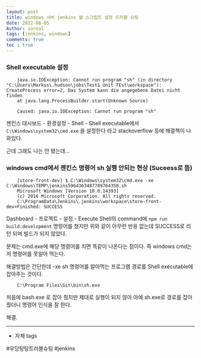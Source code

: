 ```yaml
---
layout: post
title: windows 서버 jenkins 쉘 스크립트 설정 트러블 슈팅
date: 2022-08-05
Author: soreal
tags: [jenkins, windows]
comments: true
toc : true
---
```




### Shell executable 설정


```
    java.io.IOException: Cannot run program "sh" (in directory "C:\Users\Markus\.hudson\jobs\Test1 Unit TEst\workspace"): CreateProcess error=2, Das System kann die angegebene Datei nicht finden
    at java.lang.ProcessBuilder.start(Unknown Source)

    Caused: java.io.IOException: Cannot run program "sh"

```

젠킨스 대시보드 - 환경설정 - Shell - Shell executable에서 `C:\Windows\system32\cmd.exe` 을 설정한다 라고 stackoverflow 등에 해결책이 나와있다.



근데 그래도 나는 안 됐는데...



### windows cmd에서 젠킨스 명령어 sh 실행 안되는 현상 (Suceess로 뜸)

```
    [store-front-dev] $ C:\Windows\system32\cmd.exe -xe C:\Windows\TEMP\jenkins5964363487789764350.sh 
    Microsoft Windows [Version 10.0.14393] 
    (c) 2016 Microsoft Corporation. All rights reserved. 
    C:\ProgramData\Jenkins\.jenkins\workspace\store-front-dev>Finished: SUCCESS
```


Dashboard - 프로젝트 - 설정 - Execute Shell의 command에 `npm run build:development` 명령어를 쳤지만 위와 같이 아무런 반응 없는데 SUCCESS로 리턴 되며 빌드가 되지 않았다.


문제는 cmd.exe에 해당 명령어를 치면 똑같이 나온다는 점이다. 
즉 windows cmd는 저 명령어를 못알아 먹는다. 


해결방법은 간단한데 -xe sh 명령어를 알아먹는 프로그램 경로를 Shell executable에 잡아주는 것이다. 


````
    C:\Program Files\Git\bin\sh.exe

````

처음에 bash.exe 로 잡아 줬지만 제대로 실행이 되지 않아 아예 sh.exe로 경로를 잡아줬더니 명령어 인식을 잘 한다.

해결.


***
- 자체 tags

#우당탕탕트러블슈팅 #jenkins


